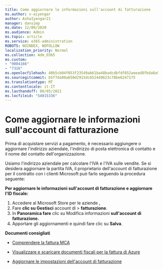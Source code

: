 ```yaml
---
title: Come aggiornare le informazioni sull'account di fatturazione
ms.author: v-aiyengar
author: AshaIyengar21
manager: dansimp
ms.date: 12/09/2020
ms.audience: Admin
ms.topic: article
ms.service: o365-administration
ROBOTS: NOINDEX, NOFOLLOW
localization_priority: Normal
ms.collection: Adm_O365
ms.custom:
- "9004166"
- "7316"
ms.openlocfilehash: 40b5cb04f053f23549ab61ba48badcdbfdf852aeead8fbda8a94e6e5184a3e73
ms.sourcegitcommit: b5f7da89a650d2915dc652449623c78be6247175
ms.translationtype: MT
ms.contentlocale: it-IT
ms.lasthandoff: 08/05/2021
ms.locfileid: "54015336"
---
```

# <a name="how-to-update-billing-account-information"></a>Come aggiornare le informazioni sull'account di fatturazione

Prima di acquistare servizi a pagamento, è necessario aggiungere o aggiornare l'indirizzo aziendale, l'indirizzo di posta elettronica di contatto e il nome del contatto dell'organizzazione.

Usiamo l'indirizzo aziendale per calcolare l'IVA e l'IVA sulle vendite. Se si desidera aggiornare la partita IVA, il proprietario dell'account di fatturazione per il contratto con i clienti Microsoft può farlo seguendo la procedura seguente:

**Per aggiornare le informazioni sull'account di fatturazione e aggiornare l'ID fiscale:**

1. Accedere al Microsoft Store per le aziende [.](https://businessstore.microsoft.com/)
1. Fare **clic su Gestisci** account di  >  **fatturazione**.
1. In **Panoramica fare** clic su Modifica informazioni **sull'account di fatturazione.**
1. Apportare gli aggiornamenti e quindi fare clic su **Salva**. 

**Documenti consigliati**

- [Comprendere la fattura MCA](https://docs.microsoft.com/azure/cost-management-billing/understand/mca-understand-your-invoice)

- [Visualizzare e scaricare documenti fiscali per la fattura di Azure](https://docs.microsoft.com/azure/cost-management-billing/understand/mca-download-tax-document)

- [Aggiornare le impostazioni dell'account di fatturazione](https://docs.microsoft.com/microsoft-store/update-microsoft-store-for-business-account-settings)  
